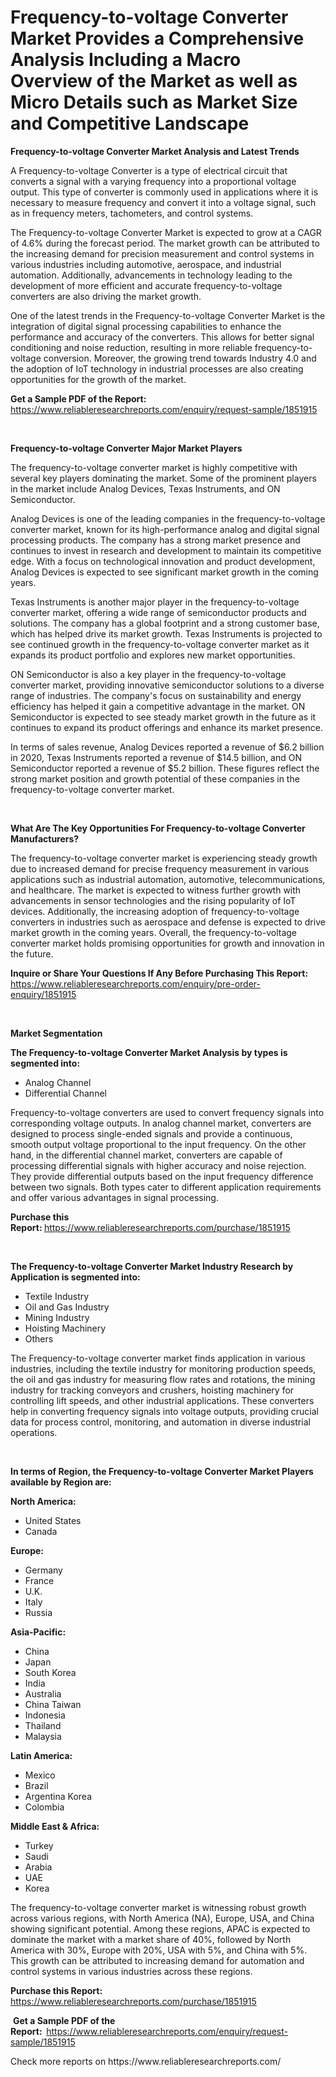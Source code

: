 <p><h1>Frequency-to-voltage Converter Market Provides a Comprehensive Analysis Including a Macro Overview of the Market as well as Micro Details such as Market Size and Competitive Landscape</h1></p><p><strong>Frequency-to-voltage Converter Market Analysis and Latest Trends</strong></p>
<p><p>A Frequency-to-voltage Converter is a type of electrical circuit that converts a signal with a varying frequency into a proportional voltage output. This type of converter is commonly used in applications where it is necessary to measure frequency and convert it into a voltage signal, such as in frequency meters, tachometers, and control systems.</p><p>The Frequency-to-voltage Converter Market is expected to grow at a CAGR of 4.6% during the forecast period. The market growth can be attributed to the increasing demand for precision measurement and control systems in various industries including automotive, aerospace, and industrial automation. Additionally, advancements in technology leading to the development of more efficient and accurate frequency-to-voltage converters are also driving the market growth.</p><p>One of the latest trends in the Frequency-to-voltage Converter Market is the integration of digital signal processing capabilities to enhance the performance and accuracy of the converters. This allows for better signal conditioning and noise reduction, resulting in more reliable frequency-to-voltage conversion. Moreover, the growing trend towards Industry 4.0 and the adoption of IoT technology in industrial processes are also creating opportunities for the growth of the market.</p></p>
<p><strong>Get a Sample PDF of the Report:&nbsp;</strong> <a href="https://www.reliableresearchreports.com/enquiry/request-sample/1851915">https://www.reliableresearchreports.com/enquiry/request-sample/1851915</a></p>
<p>&nbsp;</p>
<p><strong>Frequency-to-voltage Converter Major Market Players</strong></p>
<p><p>The frequency-to-voltage converter market is highly competitive with several key players dominating the market. Some of the prominent players in the market include Analog Devices, Texas Instruments, and ON Semiconductor.</p><p>Analog Devices is one of the leading companies in the frequency-to-voltage converter market, known for its high-performance analog and digital signal processing products. The company has a strong market presence and continues to invest in research and development to maintain its competitive edge. With a focus on technological innovation and product development, Analog Devices is expected to see significant market growth in the coming years.</p><p>Texas Instruments is another major player in the frequency-to-voltage converter market, offering a wide range of semiconductor products and solutions. The company has a global footprint and a strong customer base, which has helped drive its market growth. Texas Instruments is projected to see continued growth in the frequency-to-voltage converter market as it expands its product portfolio and explores new market opportunities.</p><p>ON Semiconductor is also a key player in the frequency-to-voltage converter market, providing innovative semiconductor solutions to a diverse range of industries. The company's focus on sustainability and energy efficiency has helped it gain a competitive advantage in the market. ON Semiconductor is expected to see steady market growth in the future as it continues to expand its product offerings and enhance its market presence.</p><p>In terms of sales revenue, Analog Devices reported a revenue of $6.2 billion in 2020, Texas Instruments reported a revenue of $14.5 billion, and ON Semiconductor reported a revenue of $5.2 billion. These figures reflect the strong market position and growth potential of these companies in the frequency-to-voltage converter market.</p></p>
<p>&nbsp;</p>
<p><strong>What Are The Key Opportunities For Frequency-to-voltage Converter Manufacturers?</strong></p>
<p><p>The frequency-to-voltage converter market is experiencing steady growth due to increased demand for precise frequency measurement in various applications such as industrial automation, automotive, telecommunications, and healthcare. The market is expected to witness further growth with advancements in sensor technologies and the rising popularity of IoT devices. Additionally, the increasing adoption of frequency-to-voltage converters in industries such as aerospace and defense is expected to drive market growth in the coming years. Overall, the frequency-to-voltage converter market holds promising opportunities for growth and innovation in the future.</p></p>
<p><strong>Inquire or Share Your Questions If Any Before Purchasing This Report:</strong> <a href="https://www.reliableresearchreports.com/enquiry/pre-order-enquiry/1851915">https://www.reliableresearchreports.com/enquiry/pre-order-enquiry/1851915</a></p>
<p>&nbsp;</p>
<p><strong>Market Segmentation</strong></p>
<p><strong>The Frequency-to-voltage Converter Market Analysis by types is segmented into:</strong></p>
<p><ul><li>Analog Channel</li><li>Differential Channel</li></ul></p>
<p><p>Frequency-to-voltage converters are used to convert frequency signals into corresponding voltage outputs. In analog channel market, converters are designed to process single-ended signals and provide a continuous, smooth output voltage proportional to the input frequency. On the other hand, in the differential channel market, converters are capable of processing differential signals with higher accuracy and noise rejection. They provide differential outputs based on the input frequency difference between two signals. Both types cater to different application requirements and offer various advantages in signal processing.</p></p>
<p><strong>Purchase this Report:&nbsp;</strong><a href="https://www.reliableresearchreports.com/purchase/1851915">https://www.reliableresearchreports.com/purchase/1851915</a></p>
<p>&nbsp;</p>
<p><strong>The Frequency-to-voltage Converter Market Industry Research by Application is segmented into:</strong></p>
<p><ul><li>Textile Industry</li><li>Oil and Gas Industry</li><li>Mining Industry</li><li>Hoisting Machinery</li><li>Others</li></ul></p>
<p><p>The Frequency-to-voltage converter market finds application in various industries, including the textile industry for monitoring production speeds, the oil and gas industry for measuring flow rates and rotations, the mining industry for tracking conveyors and crushers, hoisting machinery for controlling lift speeds, and other industrial applications. These converters help in converting frequency signals into voltage outputs, providing crucial data for process control, monitoring, and automation in diverse industrial operations.</p></p>
<p>&nbsp;</p>
<p><strong>In terms of Region, the Frequency-to-voltage Converter Market Players available by Region are:</strong></p>
<p>
    <p> <strong> North America: </strong>
        <ul>
            <li>United States</li>
            <li>Canada</li>
        </ul>
        </p> 
    <p> <strong> Europe: </strong>
        <ul>
            <li>Germany</li>
            <li>France</li>
            <li>U.K.</li>
            <li>Italy</li>
            <li>Russia</li>
        </ul>
        </p> 
    <p> <strong> Asia-Pacific: </strong>
        <ul>
            <li>China</li>
            <li>Japan</li>
            <li>South Korea</li>
            <li>India</li>
            <li>Australia</li>
            <li>China Taiwan</li>
            <li>Indonesia</li>
            <li>Thailand</li>
            <li>Malaysia</li>
        </ul>
        </p> 
    <p> <strong> Latin America: </strong>
        <ul>
            <li>Mexico</li>
            <li>Brazil</li>
            <li>Argentina Korea</li>
            <li>Colombia</li>
        </ul>
        </p> 
    <p> <strong> Middle East & Africa: </strong>
        <ul>
            <li>Turkey</li>
            <li>Saudi</li>
            <li>Arabia</li>
            <li>UAE</li>
            <li>Korea</li>
        </ul>
    </p>
    </p>
<p><p>The frequency-to-voltage converter market is witnessing robust growth across various regions, with North America (NA), Europe, USA, and China showing significant potential. Among these regions, APAC is expected to dominate the market with a market share of 40%, followed by North America with 30%, Europe with 20%, USA with 5%, and China with 5%. This growth can be attributed to increasing demand for automation and control systems in various industries across these regions.</p></p>
<p><strong>Purchase this Report: </strong><a href="https://www.reliableresearchreports.com/purchase/1851915">https://www.reliableresearchreports.com/purchase/1851915</a></p>
<p>&nbsp;<strong>Get a Sample PDF of the Report:&nbsp;&nbsp;</strong><a href="https://www.reliableresearchreports.com/enquiry/request-sample/1851915">https://www.reliableresearchreports.com/enquiry/request-sample/1851915</a></p>
<p><strong></strong></p>
<p>Check more reports on https://www.reliableresearchreports.com/</p>